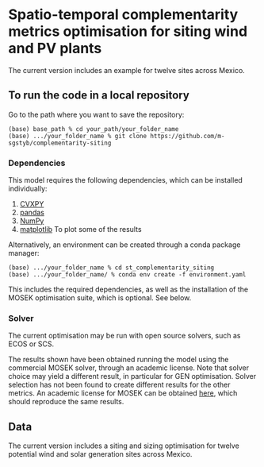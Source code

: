 # Spatio-temporal complementarity metrics optimisation for siting wind and PV plants
The current version includes an example for twelve sites across Mexico.


## To run the code in a local repository 
Go to the path where you want to save the repository:
```
(base) base_path % cd your_path/your_folder_name
(base) .../your_folder_name % git clone https://github.com/m-sgstyb/complementarity-siting
```
### Dependencies
This model requires the following dependencies, which can be installed individually:
1. [CVXPY](https://github.com/cvxpy/cvxpy/tree/master)
2. [pandas](https://pandas.pydata.org/docs/getting_started/install.html)
3. [NumPy](https://numpy.org/install/)
4. [matplotlib](https://matplotlib.org/stable/users/installing/index.html) To plot some of the results

Alternatively, an environment can be created through a conda package manager:
```
(base) .../your_folder_name % cd st_complementarity_siting
(base) .../your_folder_name/ % conda env create -f environment.yaml 
```
This includes the required dependencies, as well as the installation of the MOSEK optimisation suite, which is optional. See below.

### Solver
The current optimisation may be run with open source solvers, such as ECOS or SCS.

The results shown have been obtained running the model using the commercial MOSEK solver, through an academic license. Note that solver choice may yield a different result, in particular for GEN optimisation. Solver selection has not been found to create different results for the other metrics. An academic license for MOSEK can be obtained [here]([https://www.mosek.com](https://www.mosek.com/products/academic-licenses/)), which should reproduce the same results.


## Data
The current version includes a siting and sizing optimisation for twelve potential wind and solar generation sites across Mexico. 
